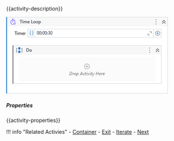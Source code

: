 {{activity-description}}

![](../img/activities/TimeLoop.png)

##### Properties

{{activity-properties}}

!!! info "Related Activies"
    - [Container](Container.md)
    - [Exit](Exit.md) 
    - [Iterate](Iterate.md)
    - [Next](Next.md)    